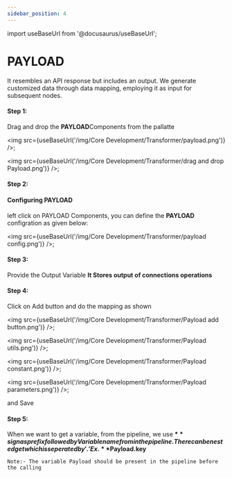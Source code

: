 ```yaml
---
sidebar_position: 4
---
```


import useBaseUrl from '@docusaurus/useBaseUrl';

# PAYLOAD

It resembles an API response but includes an output. We generate customized data through data mapping, employing it as input for subsequent nodes.

#### Step 1:
Drag and drop the **PAYLOAD**Components from the pallatte

<img src={useBaseUrl('/img/Core Development/Transformer/payload.png')} />;
 

<img src={useBaseUrl('/img/Core Development/Transformer/drag and drop Payload.png')} />;


#### Step 2:
#### Configuring PAYLOAD
left click on PAYLOAD Components, you can define the **PAYLOAD** configration as given below:

<img src={useBaseUrl('/img/Core Development/Transformer/payload config.png')} />;

#### Step 3:
Provide the Output Variable 
**It Stores output of connections operations**

#### Step 4:
Click on Add button and do the mapping as shown 

<img src={useBaseUrl('/img/Core Development/Transformer/Payload add button.png')} />;

<img src={useBaseUrl('/img/Core Development/Transformer/Payload utils.png')} />; 

<img src={useBaseUrl('/img/Core Development/Transformer/Payload constant.png')} />;


<img src={useBaseUrl('/img/Core Development/Transformer/Payload parameters.png')} />;

and Save


#### Step 5:
When we want to get a variable, from the pipeline, we use **$** sign as prefix followed by Variable name from in the pipeline. There can be nested get which is seperated by '.' Ex. **$Payload.key**

`Note:- The variable Payload should be present in the pipeline before the calling`